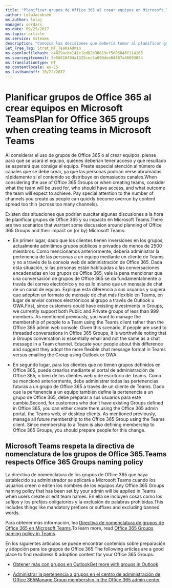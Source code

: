 ```yaml
---
title: "Planificar grupos de Office 365 al crear equipos en Microsoft Teams | Soporte técnico de Microsoft"
author: LolaJacobsen
ms.author: lolaj
manager: serdars
ms.date: 09/25/2017
ms.topic: article
ms.service: msteams
description: "Conozca las decisiones que debería tomar al planificar grupos de Office 365, como elegir grupos privados y públicos, usar el cliente de Teams o la consola web de administración de Office 365 y cómo enseñar a usar las conversaciones a sus equipos."
Set_Free_Tag: Strat_MT_TeamsAdmin
ms.openlocfilehash: c4829acbe141e1ed82b30819cf5d95846f114165
ms.sourcegitcommit: 5e56010494a1325cec5a090dee04887a46093054
ms.translationtype: HT
ms.contentlocale: es-ES
ms.lasthandoff: 10/22/2017
---
```

<a name="plan-for-office-365-groups-when-creating-teams-in-microsoft-teams"></a><span data-ttu-id="9fd6d-103">Planificar grupos de Office 365 al crear equipos en Microsoft Teams</span><span class="sxs-lookup"><span data-stu-id="9fd6d-103">Plan for Office 365 groups when creating teams in Microsoft Teams</span></span>
==========================================================

<span data-ttu-id="9fd6d-p101">Al considerar el uso de grupos de Office 365 o al crear equipos, piense para qué se usará el equipo, quiénes deberían tener acceso y qué resultado se esperará que consiga el equipo. Preste especial atención al número de canales que se debe crear, ya que las personas podrían verse abrumadas rápidamente si el contenido se distribuye en demasiados canales.</span><span class="sxs-lookup"><span data-stu-id="9fd6d-p101">When considering the use of Office 365 Groups or when creating teams, consider what the team will be used for, who should have access, and what outcome the team will expect to achieve. Pay special attention to the number of channels you create as people can quickly become overrun by content spread too thin (across too many channels).</span></span>

<span data-ttu-id="9fd6d-106">Existen dos situaciones que podrían suscitar algunas discusiones a la hora de planificar grupos de Office 365 y su impacto en Microsoft Teams.</span><span class="sxs-lookup"><span data-stu-id="9fd6d-106">There are two scenarios that warrant some discussion around planning of Office 365 Groups and their impact on (or by) Microsoft Teams:</span></span>

-   <span data-ttu-id="9fd6d-p102">En primer lugar, dado que los clientes tienen inversiones en los grupos, actualmente admitimos grupos públicos o privados de menos de 2500 miembros. Como mencionamos anteriormente, debería administrar la pertenencia de las personas a un equipo mediante un cliente de Teams y no a través de la consola web de administración de Office 365. Dada esta situación, si las personas están habituadas a las conversaciones encadenadas en los grupos de Office 365, vale la pena mencionar que una conversación de grupos de Office 365 se da fundamentalmente a través del correo electrónico y no es lo mismo que un mensaje de chat de un canal de equipo. Explique esta diferencia a sus usuarios y sugiera que adopten un formato de mensaje de chat más flexible en Teams, en lugar de enviar correos electrónicos al grupo a través de Outlook u OWA.</span><span class="sxs-lookup"><span data-stu-id="9fd6d-p102">First, since customers could have existing investments in Groups, we currently support both Public and Private groups of less than 999 members. As mentioned previously, you want to manage the membership of people to a Team using the Teams client rather than the Office 365 admin web console. Given this scenario, if people are used to threaded conversations in Office 365 Groups, it is worthwhile noting that a Groups conversation is essentially email and not the same as a chat message in a Team channel. Educate your people about this difference and suggest they adopt the more flexible chat message format in Teams versus emailing the Group using Outlook or OWA.</span></span>

-   <span data-ttu-id="9fd6d-p103">En segundo lugar, para los clientes que no tienen grupos definidos en Office 365, puede crearlos mediante el portal de administración de Office 365, o bien de los clientes web y de escritorio de Teams. Como se mencionó anteriormente, debe administrar todas las pertenencias futuras a un grupo de Office 365 a través de un cliente de Teams. Dado que la pertenencia a un equipo también define la pertenencia a un grupo de Office 365, debe preparar a sus usuarios para este cambio.</span><span class="sxs-lookup"><span data-stu-id="9fd6d-p103">Second, for customers who don’t have existing Groups defined in Office 365, you can either create them using the Office 365 admin portal, the Teams web, or desktop clients. As mentioned previously, manage all future membership to the Office 365 Group using the Teams client. Since membership to a Team is also defining membership to Office 365 Groups, you should prepare people for this change.</span></span>

## <a name="teams-respects-office-365-groups-naming-policy"></a><span data-ttu-id="9fd6d-114">Microsoft Teams respeta la directiva de nomenclatura de los grupos de Office 365.</span><span class="sxs-lookup"><span data-stu-id="9fd6d-114">Teams respects Office 365 Groups naming policy</span></span>
<span data-ttu-id="9fd6d-115">La directiva de nomenclatura de los grupos de Office 365 que haya establecido su administrador se aplicará a Microsoft Teams cuando los usuarios creen o editen los nombres de los equipos.</span><span class="sxs-lookup"><span data-stu-id="9fd6d-115">Any Office 365 Groups naming policy that has been set by your admin will be applied in Teams when users create or edit team names.</span></span> <span data-ttu-id="9fd6d-116">En ella se incluyen cosas como los sufijos y los prefijos obligatorios y la exclusión de palabras prohibidas.</span><span class="sxs-lookup"><span data-stu-id="9fd6d-116">This includes things like mandatory prefixes or suffixes and excluding banned words.</span></span>

<span data-ttu-id="9fd6d-117">Para obtener más información, lea [Directiva de nomenclatura de grupos de Office 365 en Microsoft Teams](https://support.office.com/article/Office-365-Groups-Naming-Policy-6ceca4d3-cad1-4532-9f0f-d469dfbbb552).</span><span class="sxs-lookup"><span data-stu-id="9fd6d-117">To learn more, read [Office 365 Groups naming policy in Teams](https://support.office.com/article/Office-365-Groups-Naming-Policy-6ceca4d3-cad1-4532-9f0f-d469dfbbb552).</span></span>

<span data-ttu-id="9fd6d-118">En los siguientes artículos se puede encontrar contenido sobre preparación y adopción para los grupos de Office 365:</span><span class="sxs-lookup"><span data-stu-id="9fd6d-118">The following articles are a good place to find readiness & adoption content for your Office 365 Groups:</span></span>

-   [<span data-ttu-id="9fd6d-119">Obtener más con grupos en Outlook</span><span class="sxs-lookup"><span data-stu-id="9fd6d-119">Get more with groups in Outlook</span></span>](https://support.office.com/en-us/article/Get-more-with-Office-365-Groups-in-Outlook-93132800-5b11-49de-8cc2-605b6075b2b9)

<!-- -->

-   [<span data-ttu-id="9fd6d-120">Administrar la pertenencia a grupos en el centro de administración de Office 365</span><span class="sxs-lookup"><span data-stu-id="9fd6d-120">Manage Group membership in the Office 365 admin center</span></span>](https://support.office.com/en-us/article/Manage-Group-membership-in-the-Office-365-admin-center-e186d224-a324-4afa-8300-0e4fc0c3000a)
